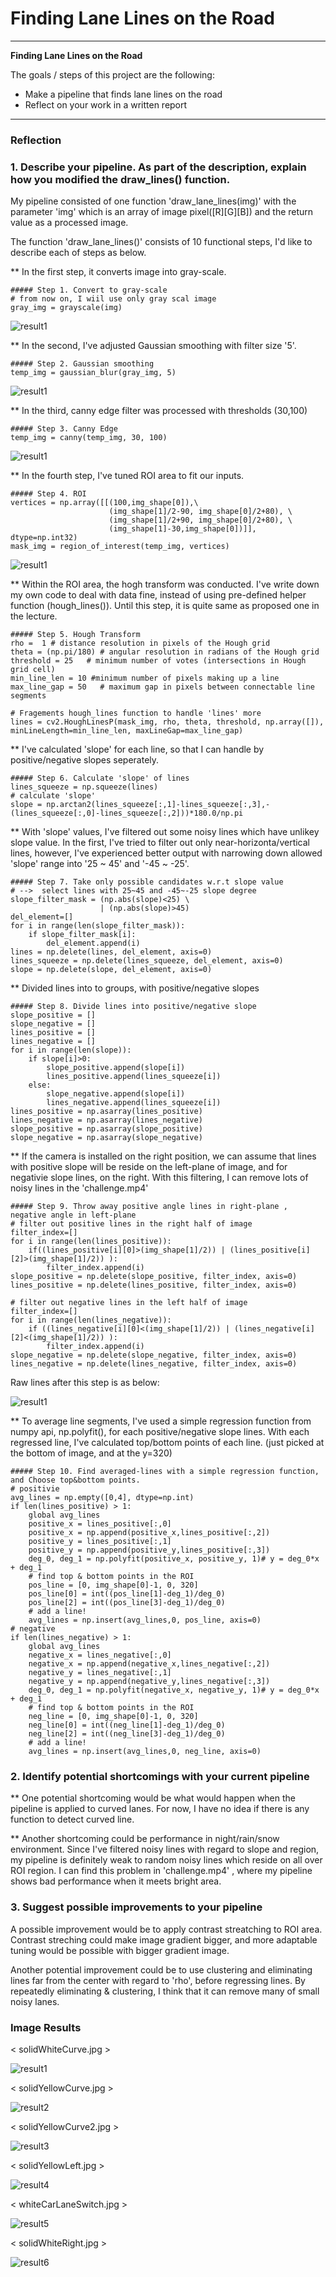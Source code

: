 # **Finding Lane Lines on the Road** 
---

**Finding Lane Lines on the Road**

The goals / steps of this project are the following:
* Make a pipeline that finds lane lines on the road
* Reflect on your work in a written report


[//]: # (Image References)

[image1]: ./examples/grayscale.jpg "Grayscale"

---




### Reflection

### 1. Describe your pipeline. As part of the description, explain how you modified the draw_lines() function.

My pipeline consisted of one function 'draw_lane_lines(img)' with the parameter 'img' which is an array of image pixel([R][G][B]) and the return value as a processed image. 

The function 'draw_lane_lines()' consists of 10 functional steps, I'd like to describe each of steps  as below.

** In the first step, it converts image into gray-scale.

    ##### Step 1. Convert to gray-scale
    # from now on, I wiil use only gray scal image
    gray_img = grayscale(img)

![result1](./test_images_output/0_gray_img.jpg)


** In the second, I've adjusted Gaussian smoothing with filter size '5'. 

    ##### Step 2. Gaussian smoothing
    temp_img = gaussian_blur(gray_img, 5)

![result1](./test_images_output/1_gaussian_blur.jpg)


** In the third, canny edge filter was processed with thresholds (30,100)
    
    ##### Step 3. Canny Edge
    temp_img = canny(temp_img, 30, 100)

![result1](./test_images_output/2_canny_edge.jpg)

** In the fourth step, I've tuned ROI area to fit our inputs. 

    ##### Step 4. ROI
    vertices = np.array([[(100,img_shape[0]),\
                          (img_shape[1]/2-90, img_shape[0]/2+80), \
                          (img_shape[1]/2+90, img_shape[0]/2+80), \
                          (img_shape[1]-30,img_shape[0])]], dtype=np.int32)
    mask_img = region_of_interest(temp_img, vertices)

![result1](./test_images_output/3_roi.jpg)


** Within the ROI area, the hogh transform was conducted. I've write down my own code to deal with data fine, instead of using pre-defined helper function (hough_lines()).  Until this step, it is quite same as proposed one in the lecture. 
    
    ##### Step 5. Hough Transform
    rho =  1 # distance resolution in pixels of the Hough grid
    theta = (np.pi/180) # angular resolution in radians of the Hough grid
    threshold = 25   # minimum number of votes (intersections in Hough grid cell)
    min_line_len = 10 #minimum number of pixels making up a line
    max_line_gap = 50   # maximum gap in pixels between connectable line segments
    
    # Fragements hough_lines function to handle 'lines' more
    lines = cv2.HoughLinesP(mask_img, rho, theta, threshold, np.array([]), minLineLength=min_line_len, maxLineGap=max_line_gap)
    

** I've calculated 'slope' for each line, so that I can handle by positive/negative slopes seperately. 

    ##### Step 6. Calculate 'slope' of lines 
    lines_squeeze = np.squeeze(lines)
    # calculate 'slope'
    slope = np.arctan2(lines_squeeze[:,1]-lines_squeeze[:,3],-(lines_squeeze[:,0]-lines_squeeze[:,2]))*180.0/np.pi
    


** With 'slope' values, I've filtered out some noisy lines which have unlikey slope value. In the first, I've tried to filter out only near-horizonta/vertical lines, however, I've experienced better output with narrowing down allowed 'slope' range into '25 ~ 45' and '-45 ~ -25'. 
 
    ##### Step 7. Take only possible candidates w.r.t slope value
    # -->  select lines with 25~45 and -45~-25 slope degree
    slope_filter_mask = (np.abs(slope)<25) \
                        | (np.abs(slope)>45)
    del_element=[]
    for i in range(len(slope_filter_mask)):
        if slope_filter_mask[i]:
            del_element.append(i)
    lines = np.delete(lines, del_element, axis=0)
    lines_squeeze = np.delete(lines_squeeze, del_element, axis=0)
    slope = np.delete(slope, del_element, axis=0)
 

** Divided lines into to groups, with positive/negative slopes


    ##### Step 8. Divide lines into positive/negative slope
    slope_positive = []
    slope_negative = []
    lines_positive = []
    lines_negative = []
    for i in range(len(slope)):
        if slope[i]>0:
            slope_positive.append(slope[i])
            lines_positive.append(lines_squeeze[i])
        else:
            slope_negative.append(slope[i])
            lines_negative.append(lines_squeeze[i])
    lines_positive = np.asarray(lines_positive)
    lines_negative = np.asarray(lines_negative)
    slope_positive = np.asarray(slope_positive)
    slope_negative = np.asarray(slope_negative)


** If the camera is installed on the right position, we can assume that lines with positive slope will be reside on the left-plane of image, and for negativie slope lines, on the right. With this filtering, I can remove lots of noisy lines in the 'challenge.mp4' 

    ##### Step 9. Throw away positive angle lines in right-plane ,  negative angle in left-plane
    # filter out positive lines in the right half of image
    filter_index=[]
    for i in range(len(lines_positive)):
        if((lines_positive[i][0]>(img_shape[1]/2)) | (lines_positive[i][2]>(img_shape[1]/2)) ):
            filter_index.append(i)
    slope_positive = np.delete(slope_positive, filter_index, axis=0)
    lines_positive = np.delete(lines_positive, filter_index, axis=0)
  
    # filter out negative lines in the left half of image
    filter_index=[]
    for i in range(len(lines_negative)):
        if ((lines_negative[i][0]<(img_shape[1]/2)) | (lines_negative[i][2]<(img_shape[1]/2)) ):
            filter_index.append(i)
    slope_negative = np.delete(slope_negative, filter_index, axis=0)
    lines_negative = np.delete(lines_negative, filter_index, axis=0)

Raw lines after this step is as below:  

![result1](./test_images_output/5_pos_neg_lines.jpg)

    

** To average line segments, I've used a simple regression function from numpy api, np.polyfit(), for each positive/negative slope lines. With each regressed line, I've calculated top/bottom points of each line. (just picked at the bottom of image, and at the y=320) 


    ##### Step 10. Find averaged-lines with a simple regression function, and Choose top&bottom points. 
    # positivie
    avg_lines = np.empty([0,4], dtype=np.int)
    if len(lines_positive) > 1:
        global avg_lines
        positive_x = lines_positive[:,0]
        positive_x = np.append(positive_x,lines_positive[:,2])
        positive_y = lines_positive[:,1]
        positive_y = np.append(positive_y,lines_positive[:,3])
        deg_0, deg_1 = np.polyfit(positive_x, positive_y, 1)# y = deg_0*x + deg_1
        # find top & bottom points in the ROI
        pos_line = [0, img_shape[0]-1, 0, 320]
        pos_line[0] = int((pos_line[1]-deg_1)/deg_0)
        pos_line[2] = int((pos_line[3]-deg_1)/deg_0)
        # add a line!
        avg_lines = np.insert(avg_lines,0, pos_line, axis=0)
    # negative
    if len(lines_negative) > 1:
        global avg_lines
        negative_x = lines_negative[:,0]
        negative_x = np.append(negative_x,lines_negative[:,2])
        negative_y = lines_negative[:,1]
        negative_y = np.append(negative_y,lines_negative[:,3])
        deg_0, deg_1 = np.polyfit(negative_x, negative_y, 1)# y = deg_0*x + deg_1
        # find top & bottom points in the ROI
        neg_line = [0, img_shape[0]-1, 0, 320]
        neg_line[0] = int((neg_line[1]-deg_1)/deg_0)
        neg_line[2] = int((neg_line[3]-deg_1)/deg_0)
        # add a line!
        avg_lines = np.insert(avg_lines,0, neg_line, axis=0)



### 2. Identify potential shortcomings with your current pipeline


** One potential shortcoming would be what would happen when the pipeline is applied to curved lanes. For now, I have no idea if there is any function to detect curved line. 

** Another shortcoming could be performance in night/rain/snow environment. Since I've filtered noisy lines with regard to slope and region, my pipeline is definitely weak to random noisy lines which reside on all over ROI region. 
 I can find this problem in 'challenge.mp4' , where my pipeline shows bad performance when it meets bright area.


### 3. Suggest possible improvements to your pipeline

A possible improvement would be to apply contrast streatching to ROI area. Contrast streching could make image gradient bigger, and more adaptable tuning would be possible with bigger gradient image.

Another potential improvement could be to use clustering and eliminating lines far from the center with regard to 'rho', before regressing lines. By repeatedly eliminating & clustering, I think that it can remove many of small noisy lanes.



### Image Results


< solidWhiteCurve.jpg >

![result1](./test_images_output/solidWhiteCurve.jpg)


< solidYellowCurve.jpg >

![result2](./test_images_output/solidYellowCurve.jpg)

< solidYellowCurve2.jpg >

![result3](./test_images_output/solidYellowCurve2.jpg)

< solidYellowLeft.jpg >

![result4](./test_images_output/solidYellowLeft.jpg)

< whiteCarLaneSwitch.jpg >

![result5](./test_images_output/whiteCarLaneSwitch.jpg)

< solidWhiteRight.jpg >

![result6](./test_images_output/solidWhiteRight.jpg)

